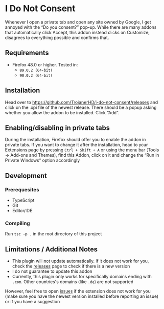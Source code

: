 # I Do Not Consent
Whenever I open a private tab and open any site owned by Google, I get annoyed with the “Do you consent?” pop-up. While there are many addons that automatically click Accept, this addon instead clicks on Customize, disagrees to everything possible and confirms that.

## Requirements
+ Firefox 48.0 or higher. Tested in:
	+ `89.0.2 (64-bit)`
	+ `90.0.2 (64-bit)`

## Installation
Head over to https://github.com/TrojanerHD/i-do-not-consent/releases and click on the .xpi file of the newest release. There should be a popup asking whether you allow the addon to be installed. Click “Add”.

## Enabling/disabling in private tabs
During the installation, Firefox should offer you to enable the addon in private tabs. If you want to change it after the installation, head to your Extensions page by pressing `Ctrl + Shift + A` or using the menu bar (Tools → Add-ons and Themes), find this Addon, click on it and change the “Run in Private Windows” option accordingly

## Development
### Prerequesites
+ TypeScript
+ Git
+ Editor/IDE

### Compiling
Run `tsc -p .` in the root directory of this project

## Limitations / Additional Notes
+ This plugin will not update automatically. If it does not work for you, check the [releases](https://github.com/TrojanerHD/i-do-not-consent/releases) page to check if there is a new version
+ I do not guarantee to update this addon
+ Currently, this plugin only works for specifically domains ending with `.com`. Other countries's domains (like `.de`) are not supported

However, feel free to open [issues](https://github.com/TrojanerHD/i-do-not-consent/issues/new) if the extension does not work for you (make sure you have the newest version installed before reporting an issue) or if you have a suggestion